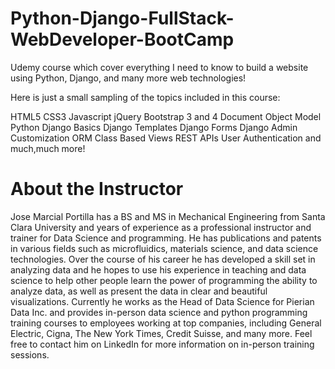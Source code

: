 # Python-Django-FullStack-WebDeveloper-BootCamp

Udemy course which cover everything I need to know to build a website using Python, Django, and many more web technologies!

Here is just a small sampling of the topics included in this course:

HTML5
CSS3
Javascript
jQuery
Bootstrap 3 and 4
Document Object Model
Python
Django Basics
Django Templates
Django Forms
Django Admin Customization
ORM
Class Based Views
REST APIs
User Authentication
and much,much more!

# About the Instructor

Jose Marcial Portilla has a BS and MS in Mechanical Engineering from Santa Clara University and years of experience as a professional instructor and trainer for Data Science and programming. He has publications and patents in various fields such as microfluidics, materials science, and data science technologies. Over the course of his career he has developed a skill set in analyzing data and he hopes to use his experience in teaching and data science to help other people learn the power of programming the ability to analyze data, as well as present the data in clear and beautiful visualizations. Currently he works as the Head of Data Science for Pierian Data Inc. and provides in-person data science and python programming training courses to employees working at top companies, including General Electric, Cigna, The New York Times, Credit Suisse, and many more. Feel free to contact him on LinkedIn for more information on in-person training sessions.
